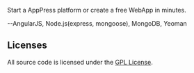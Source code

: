 Start a AppPress platform or create a free WebApp in minutes.

--AngularJS, Node.js(express, mongoose), MongoDB, Yeoman

## Licenses

All source code is licensed under the [GPL License](LICENSE.md).
